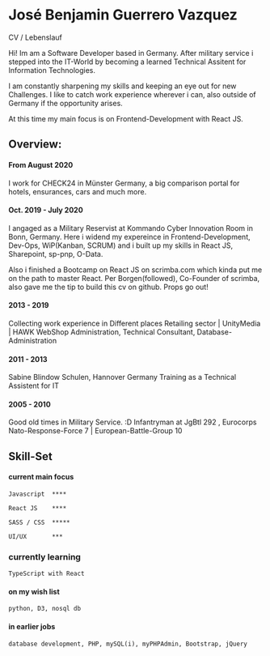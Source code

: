 # José Benjamin Guerrero Vazquez
CV / Lebenslauf

Hi! Im am a Software Developer based in Germany. 
After military service i stepped into the IT-World by becoming a learned Technical Assitent for Information Technologies.

I am constantly sharpening my skills and keeping an eye out for new Challenges. 
I like to catch work experience wherever i can, also outside of Germany if the opportunity arises.

At this time my main focus is on Frontend-Development with React JS. 

## Overview:
#### From August 2020
I work for CHECK24 in Münster Germany, a big comparison portal for hotels, ensurances, cars and much more. 

#### Oct. 2019 - July 2020
I angaged as a Military Reservist at Kommando Cyber Innovation Room in Bonn, Germany.
Here i widend my expereince in Frontend-Development, Dev-Ops, WiP(Kanban, SCRUM) and i built up my skills in React JS, Sharepoint, sp-pnp, O-Data.

Also i finished a Bootcamp on React JS on scrimba.com which kinda put me on the path to master React. 
Per Borgen(followed), Co-Founder of scrimba, also gave me the tip to build this cv on github. Props go out!

#### 2013 - 2019
Collecting work experience in Different places
Retailing sector | UnityMedia | HAWK
WebShop Administration, Technical Consultant, Database-Administration

#### 2011 - 2013
Sabine Blindow Schulen, Hannover Germany
Training as a Technical Assistent for IT 

#### 2005 - 2010
Good old times in Military Service. :D
Infantryman at JgBtl 292 , Eurocorps
Nato-Response-Force 7 | European-Battle-Group 10


## Skill-Set

#### current main focus

    Javascript  **** 

    React JS    **** 

    SASS / CSS  ***** 

    UI/UX       ***

### currently learning

    TypeScript with React

#### on my wish list

    python, D3, nosql db

#### in earlier jobs

    database development, PHP, mySQL(i), myPHPAdmin, Bootstrap, jQuery
